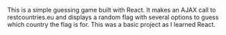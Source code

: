 This is a simple guessing game built with React. It makes an AJAX call to restcountries.eu and displays a random flag with several options to guess which country the flag is for. This was a basic project as I learned React.

